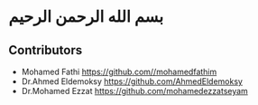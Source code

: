 # بسم الله الرحمن الرحيم

## Contributors

- Mohamed Fathi <https://github.com//mohamedfathim>
- Dr.Ahmed Eldemoksy <https://github.com/AhmedEldemoksy>
- Dr.Mohamed Ezzat <https://github.com/mohamedezzatseyam>
